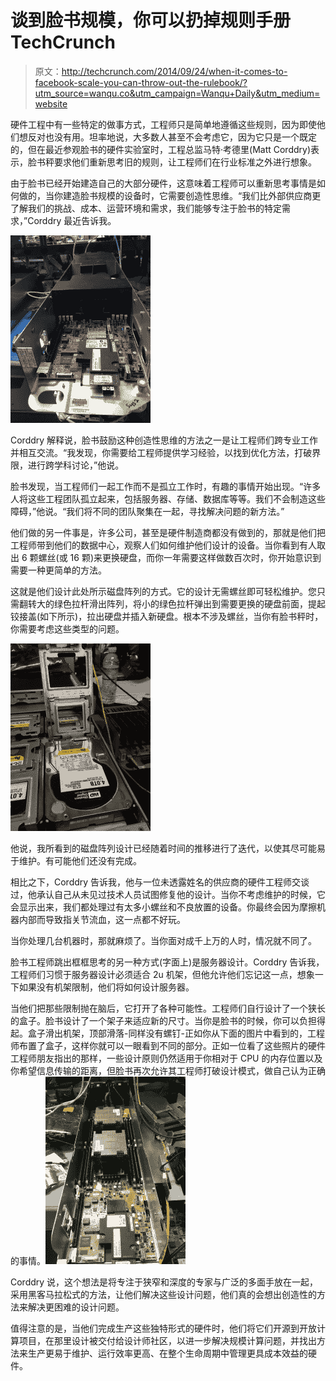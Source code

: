 # 谈到脸书规模，你可以扔掉规则手册 TechCrunch

> 原文：<http://techcrunch.com/2014/09/24/when-it-comes-to-facebook-scale-you-can-throw-out-the-rulebook/?utm_source=wanqu.co&utm_campaign=Wanqu+Daily&utm_medium=website>

硬件工程中有一些特定的做事方式，工程师只是简单地遵循这些规则，因为即使他们想反对也没有用。坦率地说，大多数人甚至不会考虑它，因为它只是一个既定的，但在最近参观脸书的硬件实验室时，工程总监马特·考德里(Matt Corddry)表示，脸书秤要求他们重新思考旧的规则，让工程师们在行业标准之外进行想象。

由于脸书已经开始建造自己的大部分硬件，这意味着工程师可以重新思考事情是如何做的，当你建造脸书规模的设备时，它需要创造性思维。“我们比外部供应商更了解我们的挑战、成本、运营环境和需求，我们能够专注于脸书的特定需求，”Corddry 最近告诉我。

![Facebook Server with lid on it.](img/c5999616251cd68954d40f89fffa1f16.png)

Corddry 解释说，脸书鼓励这种创造性思维的方法之一是让工程师们跨专业工作并相互交流。“我发现，你需要给工程师提供学习经验，以找到优化方法，打破界限，进行跨学科讨论，”他说。

脸书发现，当工程师们一起工作而不是孤立工作时，有趣的事情开始出现。“许多人将这些工程团队孤立起来，包括服务器、存储、数据库等等。我们不会制造这些障碍，”他说。“我们将不同的团队聚集在一起，寻找解决问题的新方法。”

他们做的另一件事是，许多公司，甚至是硬件制造商都没有做到的，那就是他们把工程师带到他们的数据中心，观察人们如何维护他们设计的设备。当你看到有人取出 6 颗螺丝(或 16 颗)来更换硬盘，而你一年需要这样做数百次时，你开始意识到需要一种更简单的方法。

这就是他们设计此处所示磁盘阵列的方式。它的设计无需螺丝即可轻松维护。您只需翻转大的绿色拉杆滑出阵列，将小的绿色拉杆弹出到需要更换的硬盘前面，提起铰接盖(如下所示)，拉出硬盘并插入新硬盘。根本不涉及螺丝，当你有脸书秤时，你需要考虑这些类型的问题。

![FB Hard Drive with lid flipped.](img/99fc1d84b1d2203d32a5eeebc4bbfea2.png)

他说，我所看到的磁盘阵列设计已经随着时间的推移进行了迭代，以使其尽可能易于维护。有可能他们还没有完成。

相比之下，Corddry 告诉我，他与一位未透露姓名的供应商的硬件工程师交谈过，他承认自己从未见过技术人员试图修复他的设计。当你不考虑维护的时候，它会显示出来，我们都处理过有太多小螺丝和不良放置的设备。你最终会因为摩擦机器内部而导致指关节流血，这一点都不好玩。

当你处理几台机器时，那就麻烦了。当你面对成千上万的人时，情况就不同了。

脸书工程师跳出框框思考的另一种方式(字面上)是服务器设计。Corddry 告诉我，工程师们习惯于服务器设计必须适合 2u 机架，但他允许他们忘记这一点，想象一下如果没有机架限制，他们将如何设计服务器。

当他们把那些限制抛在脑后，它打开了各种可能性。工程师们自行设计了一个狭长的盒子。脸书设计了一个架子来适应新的尺寸。当你是脸书的时候，你可以负担得起。盒子滑出机架，顶部滑落-同样没有螺钉-正如你从下面的图片中看到的，工程师布置了盒子，这样你就可以一眼看到不同的部分。正如一位看了这些照片的硬件工程师朋友指出的那样，一些设计原则仍然适用于你相对于 CPU 的内存位置以及你希望信息传输的距离，但脸书再次允许其工程师打破设计模式，做自己认为正确的事情。![Inside the Facebook server.](img/2d6e774df5ea9534b08fc3f1c529842c.png)

Corddry 说，这个想法是将专注于狭窄和深度的专家与广泛的多面手放在一起，采用黑客马拉松式的方法，让他们解决这些设计问题，他们真的会想出创造性的方法来解决更困难的设计问题。

值得注意的是，当他们完成生产这些独特形式的硬件时，他们将它们开源到开放计算项目，在那里设计被交付给设计师社区，以进一步解决规模计算问题，并找出方法来生产更易于维护、运行效率更高、在整个生命周期中管理更具成本效益的硬件。